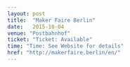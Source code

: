 ```yaml
---
layout: post
title:  "Maker Faire Berlin"
date:   2015-10-04
venue: "Postbahnhof"
ticket: "Ticket: Available"
time: "Time: See Website for details"
href: "http://makerfaire.berlin/en/"
---
```

<!-- fill in the URL of your event host page if you haven't enough information for a detail page, so the event link won't point on the detail page at all -->

